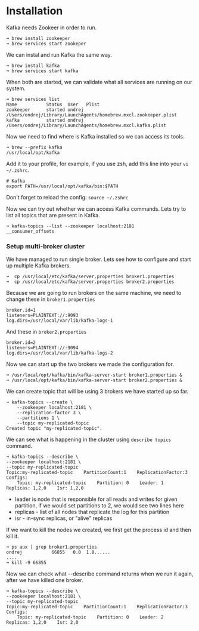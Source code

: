 # Installation

Kafka needs Zookeer in order to run.

```
➜ brew install zookeeper
➜ brew services start zookeper
```

We can instal and run Kafka the same way.

```
➜ brew install kafka
➜ brew services start kafka
```

When both are started, we can validate what all services are running on our system.

```
➜ brew services list
Name           Status  User   Plist
zookeeper      started ondrej /Users/ondrej/Library/LaunchAgents/homebrew.mxcl.zookeeper.plist
kafka          started ondrej /Users/ondrej/Library/LaunchAgents/homebrew.mxcl.kafka.plist
```

Now we need to find where is Kafka installed so we can access its tools.

```
➜ brew --prefix kafka
/usr/local/opt/kafka
```

Add it to your profile, for example, if you use zsh, add this line into your `vi ~/.zshrc`.

```
# Kafka
export PATH=/usr/local/opt/kafka/bin:$PATH
```

Don't forget to reload the config: `source ~/.zshrc`

Now we can try out whether we can access Kafka commands. Lets try to list all topics that are present in Kafka.

```
➜ kafka-topics --list --zookeeper localhost:2181
__consumer_offsets
```

### Setup multi-broker cluster

We have managed to run single broker. Lets see how to configure and start up multiple Kafka brokers.

```
➜  cp /usr/local/etc/kafka/server.properties broker1.properties
➜  cp /usr/local/etc/kafka/server.properties broker2.properties
```

Because we are going to run brokers on the same machine, we need to change these in `broker1.properties`

```
broker.id=1
listeners=PLAINTEXT://:9093
log.dirs=/usr/local/var/lib/kafka-logs-1
```

And these in `broker2.properties`

```
broker.id=2
listeners=PLAINTEXT://:9094
log.dirs=/usr/local/var/lib/kafka-logs-2
```

Now we can start up the two brokers we made the configuration for.

```
➜ /usr/local/opt/kafka/bin/kafka-server-start broker1.properties &
➜ /usr/local/opt/kafka/bin/kafka-server-start broker2.properties &
```

We can create topic that will be using 3 brokers we have started up so far.

```
➜ kafka-topics --create \
    --zookeeper localhost:2181 \
    --replication-factor 3 \
    --partitions 1 \
    --topic my-replicated-topic
Created topic "my-replicated-topic".
```

We can see what is happening in the cluster using `describe topics` command.

```
➜ kafka-topics --describe \
--zookeeper localhost:2181 \
--topic my-replicated-topic
Topic:my-replicated-topic    PartitionCount:1    ReplicationFactor:3    Configs:
    Topic: my-replicated-topic    Partition: 0    Leader: 1    Replicas: 1,2,0    Isr: 1,2,0
```

* leader is node that is responsible for all reads and writes for given partition, if we would set partitions to 2, we would see two lines here
* replicas - list of all nodes that replicate the log for this partition
* isr - in-sync replicas, or "alive" replicas

If we want to kill the nodes we created, we first get the process id and then kill it.

```
➜ ps aux | grep broker1.properties
ondrej           66855   0.0  1.8......
....
➜ kill -9 66855
```

Now we can check what --describe command returns when we run it again, after we have killed one broker.

```
➜ kafka-topics --describe \
--zookeeper localhost:2181 \
--topic my-replicated-topic
Topic:my-replicated-topic    PartitionCount:1    ReplicationFactor:3    Configs:
    Topic: my-replicated-topic    Partition: 0    Leader: 2    Replicas: 1,2,0    Isr: 2,0
```



